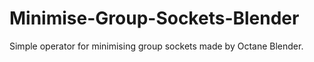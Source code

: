 # Minimise-Group-Sockets-Blender
Simple operator for minimising group sockets made by Octane Blender.
